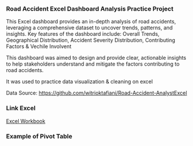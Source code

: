 ### Road Accident Excel Dashboard Analysis Practice Project

This Excel dashboard provides an in-depth analysis of road accidents, leveraging a comprehensive dataset to uncover trends, patterns, and insights. Key features of the dashboard include: Overall Trends, Geographical Distribution, Accident Severity Distribution, Contributing Factors & Vechile Involvent

This dashboard was aimed to design and provide clear, actionable insights to help stakeholders understand and mitigate the factors contributing to road accidents.

It was used to practice data visualization & cleaning on excel

Data Source: https://github.com/witrioktafiani/Road-Accident-AnalystExcel

### Link Excel

[Excel Workbook](https://docs.google.com/spreadsheets/d/17LXwpI1XN-YQbXA8mNcf6v-lUGgYsoO1/edit?usp=drive_link&ouid=104849268117202364440&rtpof=true&sd=true)

### Example of Pivot Table 
